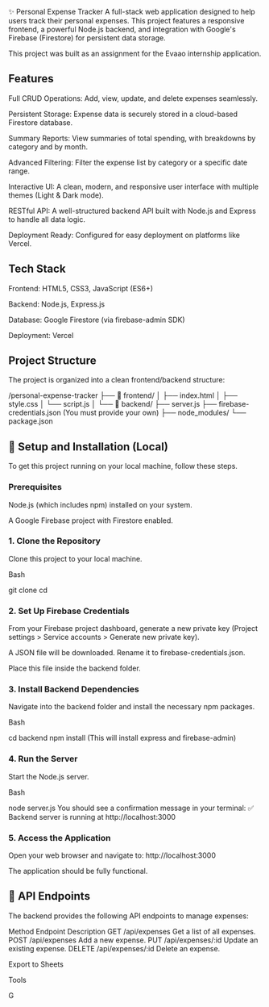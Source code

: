 ✨ Personal Expense Tracker
A full-stack web application designed to help users track their personal expenses. This project features a responsive frontend, a powerful Node.js backend, and integration with Google's Firebase (Firestore) for persistent data storage.

This project was built as an assignment for the Evaao internship application.

## Features
Full CRUD Operations: Add, view, update, and delete expenses seamlessly.

Persistent Storage: Expense data is securely stored in a cloud-based Firestore database.

Summary Reports: View summaries of total spending, with breakdowns by category and by month.

Advanced Filtering: Filter the expense list by category or a specific date range.

Interactive UI: A clean, modern, and responsive user interface with multiple themes (Light & Dark mode).

RESTful API: A well-structured backend API built with Node.js and Express to handle all data logic.

Deployment Ready: Configured for easy deployment on platforms like Vercel.

## Tech Stack
Frontend: HTML5, CSS3, JavaScript (ES6+)

Backend: Node.js, Express.js

Database: Google Firestore (via firebase-admin SDK)

Deployment: Vercel

## Project Structure
The project is organized into a clean frontend/backend structure:

/personal-expense-tracker
├── 📁 frontend/
│   ├── index.html
│   ├── style.css
│   └── script.js
│
└── 📁 backend/
    ├── server.js
    ├── firebase-credentials.json  (You must provide your own)
    ├── node_modules/
    └── package.json
## 🔧 Setup and Installation (Local)
To get this project running on your local machine, follow these steps.

### Prerequisites
Node.js (which includes npm) installed on your system.

A Google Firebase project with Firestore enabled.

### 1. Clone the Repository
Clone this project to your local machine.

Bash

git clone <your-repository-url>
cd <your-project-folder>
### 2. Set Up Firebase Credentials
From your Firebase project dashboard, generate a new private key (Project settings > Service accounts > Generate new private key).

A JSON file will be downloaded. Rename it to firebase-credentials.json.

Place this file inside the backend folder.

### 3. Install Backend Dependencies
Navigate into the backend folder and install the necessary npm packages.

Bash

cd backend
npm install
(This will install express and firebase-admin)

### 4. Run the Server
Start the Node.js server.

Bash

node server.js
You should see a confirmation message in your terminal: ✅ Backend server is running at http://localhost:3000

### 5. Access the Application
Open your web browser and navigate to:
http://localhost:3000

The application should be fully functional.

## 🚀 API Endpoints
The backend provides the following API endpoints to manage expenses:

Method	Endpoint	Description
GET	/api/expenses	Get a list of all expenses.
POST	/api/expenses	Add a new expense.
PUT	/api/expenses/:id	Update an existing expense.
DELETE	/api/expenses/:id	Delete an expense.

Export to Sheets











Tools

G
